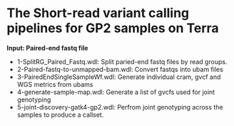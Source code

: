 # The Short-read variant calling pipelines for GP2 samples on Terra

**Input: Paired-end fastq file**

- 1-SplitRG_Paired_Fastq.wdl: Split paried-end fastq files by read groups.
- 2-Paired-fastq-to-unmapped-bam.wdl: Convert fastqs into ubam files
- 3-PairedEndSingleSampleWf.wdl: Generate individual cram, gvcf and WGS metrics from ubams
- 4-generate-sample-map.wdl: Generate a list of gvcfs used for joint genotyping
- 5-joint-discovery-gatk4-gp2.wdl: Perfrom joint genotyping across the samples to produce a callset. 
